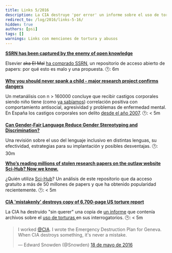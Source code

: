 ```yaml
---
title: Links 5/2016
description: La CIA destruye 'por error' un informe sobre el uso de tortura y otros links
redirect_to: /log/2016/links-5-16/
hidden: true
authors: [psi]
tags: []
warnings: Links con menciones de tortura y abusos
---
```


[**SSRN has been captured by the enemy of open knowledge**](https://medium.com/@PaulGowder/ssrn-has-been-captured-by-the-enemy-of-open-knowledge-b3e5bca6751d)

Elsevier ~~aka El Mal~~ [ha comprado SSRN](https://www.elsevier.com/connect/ssrn-the-leading-social-science-and-humanities-repository-and-online-community-joins-elsevier), un repositorio de acceso abierto de papers: por qué esto es malo y una propuesta. :clock2:: 6m

[**Why you should never spank a child - major research project confirms dangers**](http://www.telegraph.co.uk/science/2016/04/26/why-you-should-never-spank-a-child---major-research-project-conf)

Un metanálisis con n > 160000 concluye que recibir castigos corporales siendo niño tiene (como [ya sabíamos](https://en.wikipedia.org/wiki/Corporal_punishment_in_the_home#Effects_on_behaviour_and_development)) correlación positiva con comportamiento antisocial, agresividad y problemas de enfermedad mental. En España los castigos corporales son delito [desde el año 2007](http://www.endcorporalpunishment.org/progress/country-reports/spain.html). :clock2:: < 5m

[**Can Gender-Fair Language Reduce Gender Stereotyping and Discrimination?**](http://www.ncbi.nlm.nih.gov/pmc/articles/PMC4735429)

Una revisión sobre el uso del lenguaje inclusivo en distintas lenguas, su efectividad, estrategias para su implantación y posibles desventajas. :clock2:: 30m

[**Who’s reading millions of stolen research papers on the outlaw website Sci-Hub? Now we know.**](https://www.washingtonpost.com/news/local/wp/2016/04/28/whos-reading-millions-of-stolen-research-papers-on-the-outlaw-site-sci-hub-now-we-know)

¿Quién utiliza [Sci-Hub](https://en.wikipedia.org/wiki/Sci-Hub)? Un análisis de este repositorio que da acceso gratuito a más de 50 millones de papers y que ha obtenido popularidad recientemente. :clock2:: < 5m

[**CIA 'mistakenly' destroys copy of 6,700-page US torture report**](http://www.independent.co.uk/news/world/americas/cia-mistakenly-destroys-copy-of-6700-page-us-torture-report-feinstein-a7034096.html)

La CIA ha destruido "sin querer" una copia de [un informe](https://en.wikipedia.org/wiki/Senate_Intelligence_Committee_report_on_CIA_torture) que contenía archivos sobre el [uso de torturas ](https://en.wikipedia.org/wiki/Enhanced_interrogation_techniques) en sus interrogatorios. :clock2:: < 5m

<blockquote data-lang="es"><p lang="en" dir="ltr">I worked <a href="https://twitter.com/CIA">@CIA</a>. I wrote the Emergency Destruction Plan for Geneva. When CIA destroys something, it&#39;s never a mistake.</p>&mdash; Edward Snowden (@Snowden) <a href="https://twitter.com/Snowden/status/732991012340137988">18 de mayo de 2016</a></blockquote>
